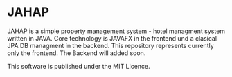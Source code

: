 JAHAP
=====

JAHAP is a simple property management system - hotel managment system written in JAVA.
Core technology is JAVAFX in the frontend und a clasical JPA DB managment in the backend. 
This repository represents currently only the frontend. The Backend  will added soon.

This software is published under the MIT Licence.
